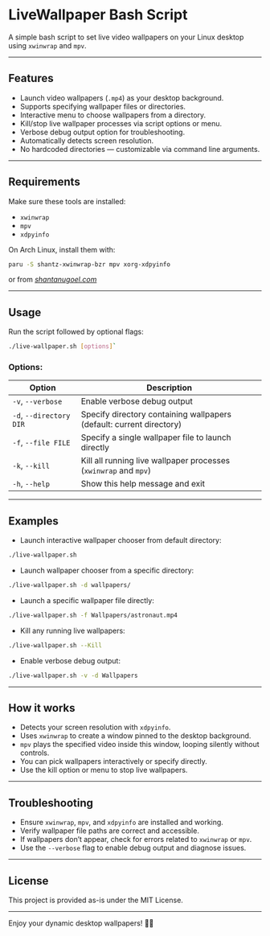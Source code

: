 # LiveWallpaper Bash Script

A simple bash script to set live video wallpapers on your Linux desktop using `xwinwrap` and `mpv`.

---

## Features

- Launch video wallpapers (`.mp4`) as your desktop background.
- Supports specifying wallpaper files or directories.
- Interactive menu to choose wallpapers from a directory.
- Kill/stop live wallpaper processes via script options or menu.
- Verbose debug output option for troubleshooting.
- Automatically detects screen resolution.
- No hardcoded directories — customizable via command line arguments.

---

## Requirements

Make sure these tools are installed:

- `xwinwrap`
- `mpv`
- `xdpyinfo`

On Arch Linux, install them with:
```bash
paru -S shantz-xwinwrap-bzr mpv xorg-xdpyinfo
``` 

or from _[shantanugoel.com](https://shantanugoel.com/2008/09/03/shantz-xwinwrap/)_

---

## Usage

Run the script followed by optional flags:
```bash
./live-wallpaper.sh [options]`
```

### Options:

| Option           | Description                                     |
|------------------|------------------------------------------------|
| `-v`, `--verbose`| Enable verbose debug output                      |
| `-d`, `--directory DIR` | Specify directory containing wallpapers (default: current directory) |
| `-f`, `--file FILE` | Specify a single wallpaper file to launch directly |
| `-k`, `--kill`   | Kill all running live wallpaper processes (`xwinwrap` and `mpv`) |
| `-h`, `--help`   | Show this help message and exit                  |

---

## Examples

- Launch interactive wallpaper chooser from default directory:

```bash
./live-wallpaper.sh
```

- Launch wallpaper chooser from a specific directory:


```bash
./live-wallpaper.sh -d wallpapers/
```


- Launch a specific wallpaper file directly:

```bash
./live-wallpaper.sh -f Wallpapers/astronaut.mp4
```


- Kill any running live wallpapers:


```bash
./live-wallpaper.sh --Kill
```


- Enable verbose debug output:

```bash
./live-wallpaper.sh -v -d Wallpapers
```


---

## How it works

- Detects your screen resolution with `xdpyinfo`.
- Uses `xwinwrap` to create a window pinned to the desktop background.
- `mpv` plays the specified video inside this window, looping silently without controls.
- You can pick wallpapers interactively or specify directly.
- Use the kill option or menu to stop live wallpapers.

---

## Troubleshooting

- Ensure `xwinwrap`, `mpv`, and `xdpyinfo` are installed and working.
- Verify wallpaper file paths are correct and accessible.
- If wallpapers don’t appear, check for errors related to `xwinwrap` or `mpv`.
- Use the `--verbose` flag to enable debug output and diagnose issues.

---

## License

This project is provided as-is under the MIT License. 

---


Enjoy your dynamic desktop wallpapers! 🎥🌌

